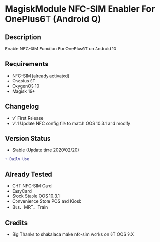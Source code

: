 # MagiskModule NFC-SIM Enabler For OnePlus6T (Android Q)

## Description
Enable NFC-SIM Function For OnePlus6T on Android 10
## Requirements
* NFC-SIM (already activated)
* Oneplus 6T
* OxygenOS 10
* Magisk 19+
## Changelog
* v1 First Release
* v1.1 Update NFC config file to match OOS 10.3.1 and modify
## Version Status
* Stable (Update time 2020/02/20)
```diff
+ Daily Use
```
## Already Tested
* CHT NFC-SIM Card
* EasyCard
* Stock Stable OOS 10.3.1  
* Convenience Store POS and Kiosk
* Bus、MRT、Train 
## Credits 
* Big Thanks to shakalaca make nfc-sim works on 6T OOS 9.X
